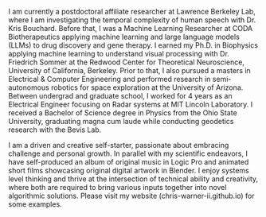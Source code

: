 I am currently a postdoctoral affiliate researcher at Lawrence Berkeley Lab, where I am investigating the temporal complexity of human speech with Dr. Kris Bouchard. Before that, I was a Machine Learning Researcher at CODA Biotherapeutics applying machine learning and large language models (LLMs) to drug discovery and gene therapy. I earned my Ph.D. in Biophysics applying machine learning to understand visual processing with Dr. Friedrich Sommer at the Redwood Center for Theoretical Neuroscience, University of California, Berkeley. Prior to that, I also pursued a masters in Electrical & Computer Engineering and performed research in semi-autonomous robotics for space exploration at the University of Arizona. Between undergrad and graduate school, I worked for 4 years as an Electrical Engineer focusing on Radar systems at MIT Lincoln Laboratory. I received a Bachelor of Science degree in Physics from the Ohio State University, graduating magna cum laude while conducting geodetics research with the Bevis Lab. 

I am a driven and creative self-starter, passionate about embracing challenge and personal growth. In parallel with my scientific endeavors, I have self-produced an album of original music in Logic Pro and animated short films showcasing original digital artwork in Blender. I enjoy systems level thinking and thrive at the intersection of technical ability and creativity, where both are required to bring various inputs together into novel algorithmic solutions. Please visit my website (chris-warner-ii.github.io) for some examples.
